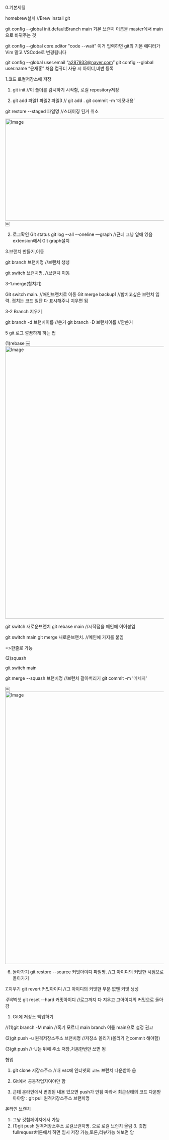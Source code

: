 0.기본세팅 

homebrew설치
//Brew install git

git config --global init.defaultBranch main
기본 브랜치 이름을 master에서 main으로 바꿔주는 것

git config --global core.editor "code --wait"
이거 입력하면 git의 기본 에디터가 Vim 말고 VSCode로 변경됩니다

git config --global user.email “a287933@naver.com”
git config --global user.name “윤재홍”
처음 컴퓨터 사용 시 아이디,비번 등록








1.코드 로컬저장소에 저장 

1. git init 
//이 폴더를 감시하기 시작함, 로컬 repository저장

2. git add 파일1 파일2 파일3                              // git add .
    git commit -m ‘메모내용’ 						
	


 

git restore --staged 파일명		//스태이징 된거 취소

<img width="1226" height="323" alt="Image" src="https://github.com/user-attachments/assets/55932dff-5698-402c-9dbe-92badc4a2444" />
￼



2. 로그확인
Git status
git log --all --oneline —graph		//근데 그냥 옆애 있음  extension에서 Git graph설치







3.브랜치 만들기,이동



git branch 브랜치명				//브랜치 생성

git switch 브랜치명.             			//브랜치 이동







3-1.merge(합치기)

Git switch main.        //매인브랜치로 이동
Git merge backup1       //합치고싶은 브런치 입력. 겹치는 코드 일단 다 표시해주니 지우면 됨




3-2 Branch 지우기

git branch -d 브랜치이름			//쓴거
git branch -D 브랜치이름			//안쓴거





5 git 로그 깔끔하게 하는 법

(1)rebase
￼<img width="1430" height="863" alt="Image" src="https://github.com/user-attachments/assets/3de1ba36-9515-41d5-91dc-4a32ec88d9ae" />

git switch 새로운브랜치
git rebase main				//시작점을 메인에 이어붙임

git switch main
git merge 새로운브랜치.  	//메인에 가지를 붙임

=>한줄로 가능





(2)squash

git switch main

git merge --squash 브랜치명		//브런치 갈아버리기
git commit -m '메세지'

￼<img width="1430" height="863" alt="Image" src="https://github.com/user-attachments/assets/3de1ba36-9515-41d5-91dc-4a32ec88d9ae" />








6. 돌아가기
git restore --source 커밋아이디 파일명.  		//그 아이디의 커밋한 시점으로 돌아가기


7.지우기
git revert 커밋아이디						//그 아이디의 커밋한 부분 없앤 커밋 생성


*주의*리셋
git reset --hard 커밋아이디			//로그까지 다 지우고 그아이디의 커밋으로 돌아감










1. Git에 저장소 백업하기

//(1)git branch -M main					//혹기 모르니 main branch 이름 main으로 설정 권고

(2)git push -u 원격저장소주소 브랜치명 			//저장소 올리기(올리기 전commit 해야함)
 
(3)git push												//-U는 뒤에 주소 저장,처음한번만 쓰면 됨
 









협업
1. git clone 저장소주소                 //내 vsc에 인터넷의 코드 브런치 다운받아 옴 

2. Git에서 공동작업자여야만 함

3. 근데 온라인에서 변경된 내용 있으면 push가 안됨 따라서 최근상태의 코드 다운받아야함
: git pull 원격저장소주소 브랜치명


온라인 브랜치
1. 그냥 깃헙페이지에서 가능
2. (1)git push 원격저장소주소 로컬브랜치명.              으로 로컬 브런치 올림
    3. 깃헙 fullrequest버튼에서 하면 임시 저장 가능,토론,리뷰가능 해보면 암




